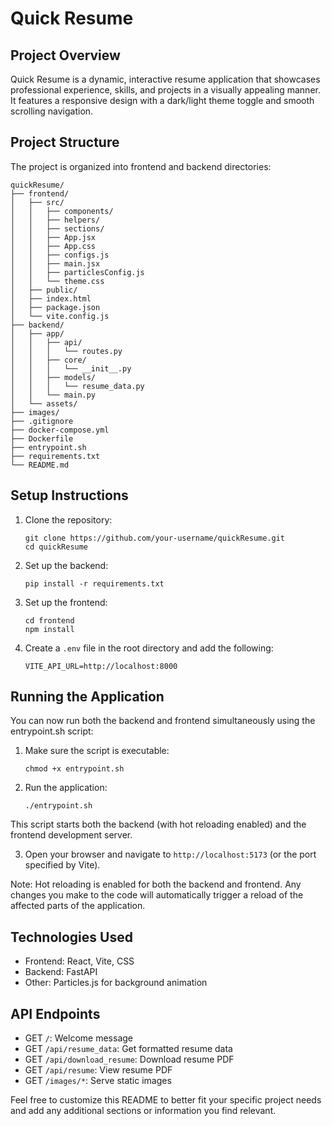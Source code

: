 # Quick Resume

## Project Overview
Quick Resume is a dynamic, interactive resume application that showcases professional experience, skills, and projects in a visually appealing manner. It features a responsive design with a dark/light theme toggle and smooth scrolling navigation.

## Project Structure
The project is organized into frontend and backend directories:

```
quickResume/
├── frontend/
│   ├── src/
│   │   ├── components/
│   │   ├── helpers/
│   │   ├── sections/
│   │   ├── App.jsx
│   │   ├── App.css
│   │   ├── configs.js
│   │   ├── main.jsx
│   │   ├── particlesConfig.js
│   │   └── theme.css
│   ├── public/
│   ├── index.html
│   ├── package.json
│   └── vite.config.js
├── backend/
│   ├── app/
│   │   ├── api/
│   │   │   └── routes.py
│   │   ├── core/
│   │   │   └── __init__.py
│   │   ├── models/
│   │   │   └── resume_data.py
│   │   └── main.py
│   └── assets/
├── images/
├── .gitignore
├── docker-compose.yml
├── Dockerfile
├── entrypoint.sh
├── requirements.txt
└── README.md
```

## Setup Instructions
1. Clone the repository:
   ```
   git clone https://github.com/your-username/quickResume.git
   cd quickResume
   ```

2. Set up the backend:
   ```
   pip install -r requirements.txt
   ```

3. Set up the frontend:
   ```
   cd frontend
   npm install
   ```

4. Create a `.env` file in the root directory and add the following:
   ```
   VITE_API_URL=http://localhost:8000
   ```

## Running the Application
You can now run both the backend and frontend simultaneously using the entrypoint.sh script:

1. Make sure the script is executable:
   ```
   chmod +x entrypoint.sh
   ```

2. Run the application:
   ```
   ./entrypoint.sh
   ```

This script starts both the backend (with hot reloading enabled) and the frontend development server.

3. Open your browser and navigate to `http://localhost:5173` (or the port specified by Vite).

Note: Hot reloading is enabled for both the backend and frontend. Any changes you make to the code will automatically trigger a reload of the affected parts of the application.

## Technologies Used
- Frontend: React, Vite, CSS
- Backend: FastAPI
- Other: Particles.js for background animation

## API Endpoints
- GET `/`: Welcome message
- GET `/api/resume_data`: Get formatted resume data
- GET `/api/download_resume`: Download resume PDF
- GET `/api/resume`: View resume PDF
- GET `/images/*`: Serve static images

Feel free to customize this README to better fit your specific project needs and add any additional sections or information you find relevant.
